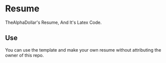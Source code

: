 # Resume
TheAlphaDollar's Resume, And It's Latex Code.

## Use
You can use the template and make your own resume without attributing the owner
of this repo.
